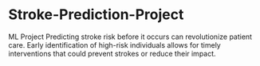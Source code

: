 # Stroke-Prediction-Project

ML Project
Predicting stroke risk before it occurs can revolutionize patient care. Early identification of high-risk individuals allows for timely interventions that could prevent strokes or reduce their impact.
